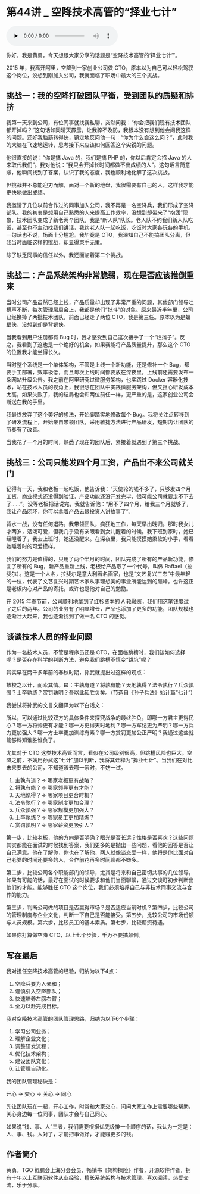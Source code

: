 # 第44讲 _ 空降技术高管的“择业七计”

<audio id="audio" title="第44讲 | 空降技术高管的“择业七计”" controls="" preload="none"><source id="mp3" src="https://static001.geekbang.org/resource/audio/61/80/613bdfc9b60d7638b04a7a4fd123ae80.mp3"></audio>

你好，我是黄勇，今天想跟大家分享的话题是“空降技术高管的‘择业七计’”。

2015 年，我离开阿里，空降到一家创业公司做 CTO，原本以为自己可以轻松驾驭这个岗位，没想到刚加入公司，我就面临了职场中最大的三个挑战。

## 挑战一：我的空降打破团队平衡，受到团队的质疑和排挤

我第一天来到公司，有位同事就找我私聊，突然问我：“你会把我们现有技术团队都开掉吗？”这句话如同晴天霹雳，让我猝不及防，我根本没有想到他会问我这样的问题。还好我脑筋转得快，镇定地反问他一句：“你为什么会这么问？”，此时我的大脑在飞速地运转，思考接下来应该如何回答这个尖锐的问题。

他很直接的说：“你是搞 Java 的，我们是搞 PHP 的，你以后肯定会招 Java 的人来取代我们”。我对他说：“我只会开掉长时间都做不出成绩的人”。这句话言简意赅，他瞬间找到了答案，认识了我的态度，我也顺利地化解了这次挑战。

但挑战并不总能迎刃而解，面对一个新的地盘，我很需要有自己的人，这样我才能更快地做出成绩。

我邀请了几位以前合作过的同事加入公司，我不再是一名空降兵，我们形成了空降部队。我的初衷是想用自己熟悉的人来提高工作效率，没想到却带来了“抱团”现象，技术团队变成了新老两个团队，我是“新人队”队长。老人队不约我们新人队吃饭，甚至也不主动找我们讲话，我约老人队一起吃饭，吃饭时大家各玩各的手机，一句话也不说，场面十分尴尬。我毕竟是 CTO，我深知自己不能搞团队分离，但我当时面临这样的挑战，却显得束手无策。

除了缺乏同事的信任以外，我还面临着第二个挑战。

## 挑战二：产品系统架构非常脆弱，现在是否应该推倒重来

当时公司产品虽然已经上线，产品质量却出现了非常严重的问题，其他部门领导吐槽声不断，每次管理层周会上，我都是他们“批斗”的对象。原来最近半年里，公司已经换掉了两批技术团队，前面已经走了两位 CTO，我是第三任。原本以为是蝙蝠侠，没想到却是背锅侠。

当我看到用户注册都有 Bug 时，我才感受到自己这次接手了一个“烂摊子”。反之，我看到了这也是一个绝好的机会，如果我能将产品质量提升，那么这个 CTO 的位置我才能坐得长久。

当时整个系统是一个单体架构，不管是上线一个新功能，还是修补一个 Bug，都要手工部署，效率极低，而且每次上线时间都要放在深夜里，上线前还需要发布一条网站升级公告。我之前在阿里研究过微服务架构，也实践过 Docker 容器化技术，站在技术人员的视角上，我很想在团队中实践微服务架构，但又担心研发成本太高，如果失败了，我的结局也会和两位前任一样，更严重的是，这家创业公司会断送在我的手里。

我最终放弃了这个美好的想法，开始脚踏实地修改每个 Bug。我将关注点转移到了研发流程上，开始亲自带领团队，采用敏捷方法进行产品研发，短期内让团队的节奏有了改善。

当我花了一个月的时间，熟悉了现在的团队后，紧接着就遇到了第三个挑战。

## 挑战三：公司只能发四个月工资，产品出不来公司就关门

记得有一天，我和老板一起吃饭，他告诉我：“天使轮的钱不多了，只够发四个月工资，商业模式还没得到验证，产品功能还没开发完毕，很可能公司就要走不下去了……”。没等老板把话说完，我就告诉他：“用不了四个月，给我三个月就够了，我让产品闭环，你可以拿着产品去跟投资人讲故事了”。

背水一战，没有任何退路。我带领团队，疯狂地工作，每天早出晚归。那时我女儿才两岁，活泼可爱，但我几乎没有亲眼看到女儿醒着的时候。我下班到家时，她已经睡着了，我去上班时，她还没醒来。在深夜里，我只能摸摸她柔软的小手，看看她睡着时的可爱模样。

我们的努力是值得的，只用了两个半月的时间，团队完成了所有的产品新功能，修复了所有的 Bug，新产品重新上线，老板给产品取了一个代号，叫做 Raffael（拉斐尔）。这是一个人名，拉斐尔是意大利著名画家，也是“文艺复兴三杰”中最年轻的一位，代表了文艺复兴时期艺术家从事理想美的事业所能达到的巅峰。也许这正是老板内心对产品的寄托，或许也是他对自己的勉励。

在 2015 年春节前，公司顺利地拿到了红杉资本的 A 轮融资，我们用这笔钱度过了之后的两年。公司的业务有了明显增长，产品也添加了更多的功能，团队规模也逐渐壮大起来，我也逐渐找到了做一名 CTO 的感觉。

## 谈谈技术人员的择业问题

作为一名技术人员，不管是程序员还是 CTO，在面临跳槽时，我们该如何选择呢？是否存在科学的判断方法，避免我们跳槽不慎变“跳坑”呢？

其实早在两千多年前的春秋时期，孙武就提出过这样的观点：

> 
故校之以计，而索其情。曰：主孰有道？将孰有能？天地孰得？法令孰行？兵众孰强？士卒孰练？赏罚孰明？吾以此知胜负矣。（节选自《孙子兵法》始计篇“七计”）


我尝试将孙武的文言文翻译为以下白话文：

> 
所以，可以通过比较双方的具体条件来探究战争的最终胜负，即哪一方君主更得民心？哪一方将帅更有才能？哪一方更得天时地利？哪一方军纪更为严明？哪一方兵力更加强大？哪一方士卒更加训练有素？哪一方赏罚更加公正严明？我通过这些就能够料知谁胜谁负了。


尤其对于 CTO 这类技术高管而言，看似在公司级别很高，但跳槽风险也巨大。空降之前，不妨用孙武这“七计”加以判断，我将其诠释为“择业七计”。当我们在对比未来要去的公司，不知道该去哪一家时，不妨一试。

1. 主孰有道？→ 哪家老板更有战略？
1. 将孰有能？→ 哪家领导更有才能？
1. 天地孰得？→ 哪家项目更合时机？
1. 法令孰行？→ 哪家制度更加合理？
1. 兵众孰强？→ 哪家规模更加强大？
1. 士卒孰练？→ 哪家员工更加精炼？
1. 赏罚孰明？→ 哪家薪资更吸引人？

第一步，比较老板，他的方向是否明确？眼光是否长远？性格是否喜欢？这些问题其实都能在面试的时候找到答案，我们更多的是抛出一些问题，看他的回答是否让自己满意。他在了解你，你也在了解他，两人就像谈恋爱一样，他将是你比面对自己老婆的时间还要多的人，合作前花再多时间聊都不嫌多。

第二步，比较公司各个职能部门的领导，尤其是将来和自己密切共事的几位领导，如果有可能的话，最好在面试的时候要求和他们当面聊聊，通过交谈可初步判断出他们的才能。能够胜任 CTO 这个岗位，我们必须培养自己与非技术同事交流与合作的能力。

第三步，判断公司做的项目是否赢得市场？是否适应当前时机？第四步，比较公司的管理制度与企业文化，判断一下自己是否能接受。第五步，比较公司的市场份额与人员规模。第六步，比较员工的基本素质。第七步，比较薪资待遇。

如果你打算做空降 CTO，以上七个步骤，千万不要搞颠倒。

## 写在最后

我对担任空降技术高管的经验，归纳为以下4点：

1. 空降兵要为人亲和；
1. 谨慎引入空降部队；
1. 快速培养左膀右臂；
1. 全力以赴完成目标。

我对空降技术高管的团队管理思路，归纳为以下6个步骤：

1. 学习公司业务；
1. 理解企业文化；
1. 调整研发流程；
1. 优化技术架构；
1. 建设团队文化；
1. 让管理自动化。

我的团队管理秘诀是：

开心 → 交心 → 关心 → 同心

先让团队玩在一起，开心工作，时常和大家交心，问问大家工作上需要哪些帮助，关心身边每一位同事，团队才会与自己同心。

如果说“钱、事、人”三者，我们需要根据优先级排一个顺序的话，我认为一定是：人、事、钱。人对了，才能把事做好，才能赚更多的钱。

## 作者简介

黄勇，TGO 鲲鹏会上海分会会员，畅销书《架构探险》作者，开源软件作者，拥有十年以上互联网软件从业经验，擅长系统架构与技术管理。喜欢阅读，热爱交流，乐于分享。


